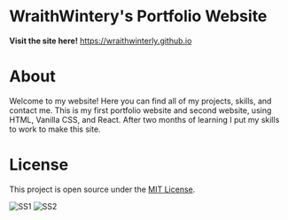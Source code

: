 # WraithWintery's Portfolio Website

**Visit the site here!**
https://wraithwinterly.github.io

# About
Welcome to my website! Here you can find all of my projects, skills, and contact me. This is my first portfolio website and second website, using HTML, Vanilla CSS, and React. After two months of learning I put my skills to work to make this site.

# License
This project is open source under the [MIT License](https://github.com/WraithWinterly/wraithwinterly.github.io/blob/main/LICENSE).

![SS1](https://user-images.githubusercontent.com/37941646/185771982-fe4fb8e3-268b-40a7-b6da-9b2cdf3060b2.png)
![SS2](https://user-images.githubusercontent.com/37941646/185771983-5b3b6b70-c17e-49d0-9c63-2a732aeba9aa.png)

